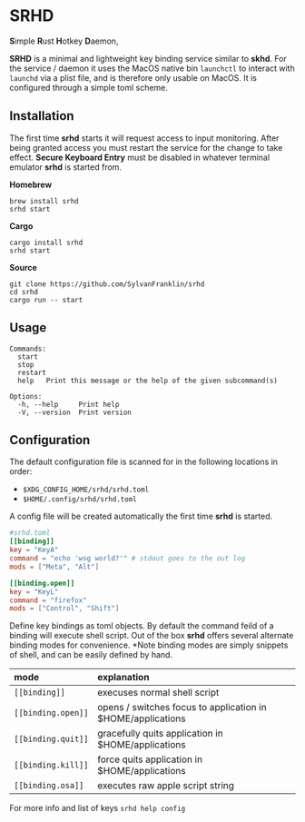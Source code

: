 # SRHD
**S**imple **R**ust **H**otkey **D**aemon, 

**SRHD** is a minimal and lightweight key binding service similar to **skhd**.
For the service / daemon it uses the MacOS native bin `launchctl` to interact with `launchd` via a plist file, and is therefore only usable on MacOS. It is configured through a simple toml scheme. 

## Installation 

The first time **srhd** starts it will request access to input monitoring.
After being granted access you must restart the service for the change to take
effect. __Secure Keyboard Entry__ must be disabled in whatever terminal
emulator **srhd** is started from. 

**Homebrew**
```
brew install srhd
srhd start
```

**Cargo**
```
cargo install srhd
srhd start
```

**Source** 
```
git clone https://github.com/SylvanFranklin/srhd
cd srhd 
cargo run -- start
```

## Usage
```
Commands:
  start  
  stop   
  restart
  help   Print this message or the help of the given subcommand(s)

Options:
  -h, --help     Print help
  -V, --version  Print version
```

## Configuration
The default configuration file is scanned for in the following locations in order:
- `$XDG_CONFIG_HOME/srhd/srhd.toml`
- `$HOME/.config/srhd/srhd.toml`

A config file will be created automatically the first time **srhd** is started.

```toml
#srhd.toml
[[binding]]
key = "KeyA"
command = "echo 'wsg world?'" # stdout goes to the out log 
mods = ["Meta", "Alt"]

[[binding.open]]
key = "KeyL"
command = "firefox"
mods = ["Control", "Shift"]
```

Define key bindings as toml objects. By default the command feild of a binding
will execute shell script. Out of the box **srhd** offers several alternate
binding modes for convenience. *Note binding modes are simply snippets of
shell, and can be easily defined by hand.

| mode | explanation |
|:--------------------------|:----|
| `[[binding]]` | execuses normal shell script |
| `[[binding.open]]` | opens / switches focus to application in $HOME/applications |
| `[[binding.quit]]` | gracefully quits application in $HOME/applications |
| `[[binding.kill]]` | force quits application in $HOME/applications |
| `[[binding.osa]]` | executes raw apple script string |

For more info and list of keys `srhd help config`

